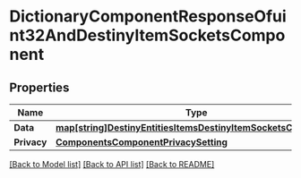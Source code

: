 # DictionaryComponentResponseOfuint32AndDestinyItemSocketsComponent

## Properties
Name | Type | Description | Notes
------------ | ------------- | ------------- | -------------
**Data** | [**map[string]DestinyEntitiesItemsDestinyItemSocketsComponent**](Destiny.Entities.Items.DestinyItemSocketsComponent.md) |  | [optional] 
**Privacy** | [**ComponentsComponentPrivacySetting**](Components.ComponentPrivacySetting.md) |  | [optional] 

[[Back to Model list]](../README.md#documentation-for-models) [[Back to API list]](../README.md#documentation-for-api-endpoints) [[Back to README]](../README.md)


